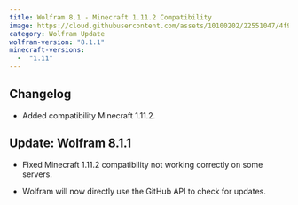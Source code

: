 ```yaml
---
title: Wolfram 8.1 - Minecraft 1.11.2 Compatibility
image: https://cloud.githubusercontent.com/assets/10100202/22551047/4f99248c-e953-11e6-9ac1-06472043eb66.jpg
category: Wolfram Update
wolfram-version: "8.1.1"
minecraft-versions:
  -  "1.11"
---
```

## Changelog

- Added compatibility Minecraft 1.11.2.

## Update: Wolfram 8.1.1

- Fixed Minecraft 1.11.2 compatibility not working correctly on some servers.

- Wolfram will now directly use the GitHub API to check for updates.
